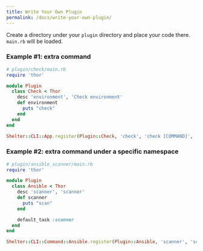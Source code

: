```yaml
---
title: Write Your Own Plugin
permalink: /docs/write-your-own-plugin/
---
```


Create a directory under your `plugin` directory and place your code there.
`main.rb` will be loaded.

### Example #1: extra command

```ruby
# plugin/check/main.rb
require 'thor'

module Plugin
  class Check < Thor
    desc 'environment', 'Check environment'
    def environment
      puts "check"
    end
  end
end

Shelter::CLI::App.register(Plugin::Check, 'check', 'check [COMMAND]', 'check plugin')
```

### Example #2: extra command under a specific namespace

```ruby
# plugin/ansible_scanner/main.rb
require 'thor'

module Plugin
  class Ansible < Thor
    desc 'scanner', 'scanner'
    def scanner
      puts "scan"
    end

    default_task :scanner
  end
end

Shelter::CLI::Command::Ansible.register(Plugin::Ansible, 'scanner', 'scanner', 'Scan')
```
